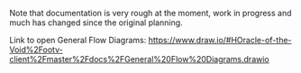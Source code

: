 Note that documentation is very rough at the moment, work in progress and much has changed since the original planning.

Link to open General Flow Diagrams: https://www.draw.io/#HOracle-of-the-Void%2Footv-client%2Fmaster%2Fdocs%2FGeneral%20Flow%20Diagrams.drawio
